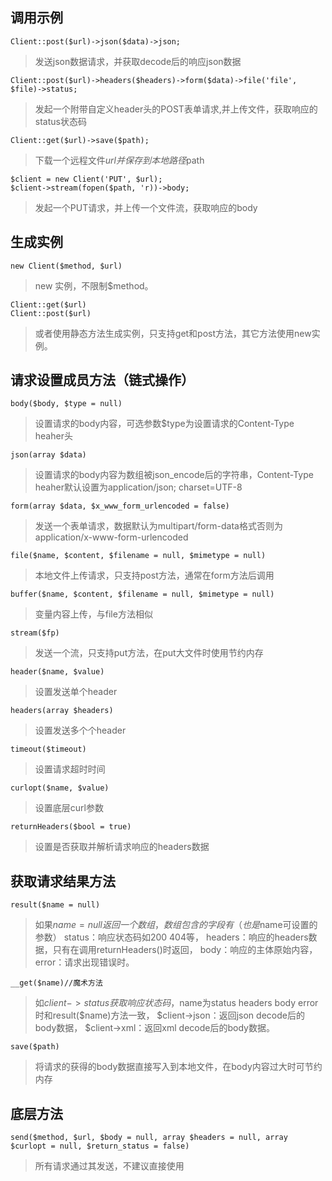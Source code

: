 调用示例
----

```
Client::post($url)->json($data)->json;
```
> 发送json数据请求，并获取decode后的响应json数据

```
Client::post($url)->headers($headers)->form($data)->file('file', $file)->status;
```
> 发起一个附带自定义header头的POST表单请求,并上传文件，获取响应的status状态码

```
Client::get($url)->save($path);
```
> 下载一个远程文件$url并保存到本地路径$path

```
$client = new Client('PUT', $url);
$client->stream(fopen($path, 'r))->body;
```
> 发起一个PUT请求，并上传一个文件流，获取响应的body


生成实例
----
```
new Client($method, $url)
```
> new 实例，不限制$method。

```
Client::get($url)
Client::post($url)
```
> 或者使用静态方法生成实例，只支持get和post方法，其它方法使用new实例。

请求设置成员方法（链式操作）
----
```
body($body, $type = null)
```
> 设置请求的body内容，可选参数$type为设置请求的Content-Type heaher头

```
json(array $data)
```
> 设置请求的body内容为数组被json_encode后的字符串，Content-Type heaher默认设置为application/json; charset=UTF-8

```
form(array $data, $x_www_form_urlencoded = false)
```
> 发送一个表单请求，数据默认为multipart/form-data格式否则为application/x-www-form-urlencoded

```
file($name, $content, $filename = null, $mimetype = null)
```
> 本地文件上传请求，只支持post方法，通常在form方法后调用

```
buffer($name, $content, $filename = null, $mimetype = null)
```
> 变量内容上传，与file方法相似

```
stream($fp)
```
> 发送一个流，只支持put方法，在put大文件时使用节约内存

```
header($name, $value)
```
> 设置发送单个header

```
headers(array $headers)
```
> 设置发送多个个header

```
timeout($timeout)
```
> 设置请求超时时间

```
curlopt($name, $value)
```
> 设置底层curl参数

```
returnHeaders($bool = true)
```
> 设置是否获取并解析请求响应的headers数据

获取请求结果方法
----
```
result($name = null)
```
> 如果$name = null返回一个数组，数组包含的字段有（也是$name可设置的参数）
status：响应状态码如200 404等，
headers：响应的headers数据，只有在调用returnHeaders()时返回，
body：响应的主体原始内容，
error：请求出现错误时。

```
__get($name)//魔术方法
```
> 如$client->status获取响应状态码，$name为status headers body error时和result($name)方法一致，
> $client->json：返回json decode后的body数据，
> $client->xml：返回xml decode后的body数据。

```
save($path)
```
> 将请求的获得的body数据直接写入到本地文件，在body内容过大时可节约内存

底层方法
----
```
send($method, $url, $body = null, array $headers = null, array $curlopt = null, $return_status = false)
```
> 所有请求通过其发送，不建议直接使用